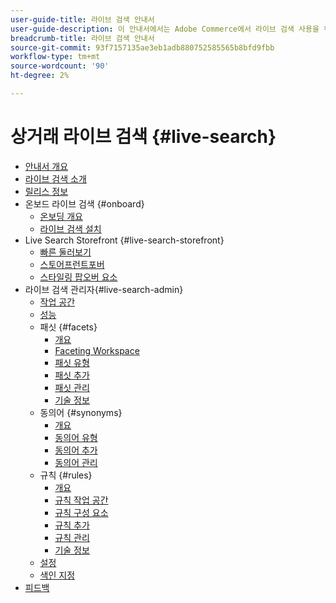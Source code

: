 ```yaml
---
user-guide-title: 라이브 검색 안내서
user-guide-description: 이 안내서에서는 Adobe Commerce에서 라이브 검색 사용을 위한 자세한 지침을 제공합니다.
breadcrumb-title: 라이브 검색 안내서
source-git-commit: 93f7157135ae3eb1adb880752585565b8bfd9fbb
workflow-type: tm+mt
source-wordcount: '90'
ht-degree: 2%

---
```


# 상거래 라이브 검색 {#live-search}

- [안내서 개요](guide-overview.md)
- [라이브 검색 소개](overview.md)
- [릴리스 정보](release-notes.md)
- 온보드 라이브 검색 {#onboard}
   - [온보딩 개요](onboarding-overview.md)
   - [라이브 검색 설치](install.md)
- Live Search Storefront {#live-search-storefront}
   - [빠른 둘러보기](quick-tour.md)
   - [스토어프런트포버](storefront-popover.md)
   - [스타일링 팝오버 요소](storefront-popover-styling.md)
- 라이브 검색 관리자{#live-search-admin}
   - [작업 공간](workspace.md)
   - [성능](performance.md)
   - 패싯 {#facets}
      - [개요](facets.md)
      - [Faceting Workspace](faceting-workspace.md)
      - [패싯 유형](facets-type.md)
      - [패싯 추가](facets-add.md)
      - [패싯 관리](facets-manage.md)
      - [기술 정보](facet-technical-notes.md)
   - 동의어 {#synonyms}
      - [개요](synonyms.md)
      - [동의어 유형](synonyms-type.md)
      - [동의어 추가](synonyms-add.md)
      - [동의어 관리](synonyms-manage.md)
   - 규칙 {#rules}
      - [개요](rules.md)
      - [규칙 작업 공간](rules-workspace.md)
      - [규칙 구성 요소](rule-components.md)
      - [규칙 추가](rules-add.md)
      - [규칙 관리](rules-manage.md)
      - [기술 정보](rule-technical-notes.md)
   - [설정](settings.md)
   - [색인 지정](indexing.md)
- [피드백](feedback.md)
